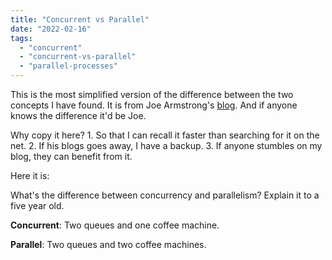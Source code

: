 ```yaml
---
title: "Concurrent vs Parallel"
date: "2022-02-16"
tags: 
  - "concurrent"
  - "concurrent-vs-parallel"
  - "parallel-processes"
---
```


This is the most simplified version of the difference between the two concepts I have found. It is from Joe Armstrong's [blog](https://joearms.github.io/#2013-04-05%20Concurrent%20and%20Parallel%20Programming). And if anyone knows the difference it'd be Joe.

Why copy it here? 1. So that I can recall it faster than searching for it on the net. 2. If his blogs goes away, I have a backup. 3. If anyone stumbles on my blog, they can benefit from it.

Here it is:

What's the difference between concurrency and parallelism? Explain it to a five year old.

**Concurrent**: Two queues and one coffee machine.

**Parallel**: Two queues and two coffee machines.
